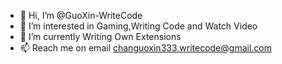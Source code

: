 - 👋 Hi, I’m @GuoXin-WriteCode
- 👀 I’m interested in Gaming,Writing Code and Watch Video
- 🌱 I’m currently Writing Own Extensions 
- 📫 Reach me on email changuoxin333.writecode@gmail.com
